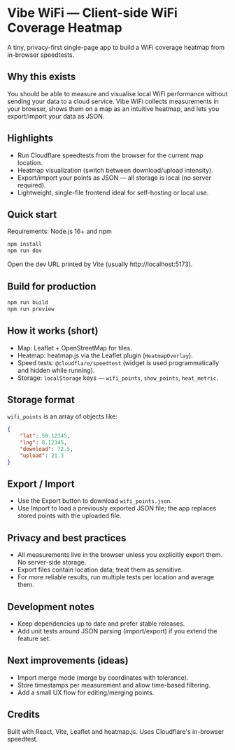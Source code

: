 # Vibe WiFi — Client-side WiFi Coverage Heatmap

A tiny, privacy-first single-page app to build a WiFi coverage heatmap from in-browser speedtests.

Why this exists
----------------
You should be able to measure and visualise local WiFi performance without sending your data to a cloud service. Vibe WiFi collects measurements in your browser, shows them on a map as an intuitive heatmap, and lets you export/import your data as JSON.

Highlights
----------
- Run Cloudflare speedtests from the browser for the current map location.
- Heatmap visualization (switch between download/upload intensity).
- Export/import your points as JSON — all storage is local (no server required).
- Lightweight, single-file frontend ideal for self-hosting or local use.

Quick start
-----------
Requirements: Node.js 16+ and npm

```bash
npm install
npm run dev
```

Open the dev URL printed by Vite (usually http://localhost:5173).

Build for production
--------------------
```bash
npm run build
npm run preview
```

How it works (short)
--------------------
- Map: Leaflet + OpenStreetMap for tiles.
- Heatmap: heatmap.js via the Leaflet plugin (`HeatmapOverlay`).
- Speed tests: `@cloudflare/speedtest` (widget is used programmatically and hidden while running).
- Storage: `localStorage` keys — `wifi_points`, `show_points`, `heat_metric`.

Storage format
--------------
`wifi_points` is an array of objects like:

```json
{
	"lat": 50.12345,
	"lng": 8.12345,
	"download": 72.5,
	"upload": 21.3
}
```

Export / Import
---------------
- Use the Export button to download `wifi_points.json`.
- Use Import to load a previously exported JSON file; the app replaces stored points with the uploaded file.

Privacy and best practices
--------------------------
- All measurements live in the browser unless you explicitly export them. No server-side storage.
- Export files contain location data; treat them as sensitive.
- For more reliable results, run multiple tests per location and average them.

Development notes
-----------------
- Keep dependencies up to date and prefer stable releases.
- Add unit tests around JSON parsing (import/export) if you extend the feature set.

Next improvements (ideas)
------------------------
- Import merge mode (merge by coordinates with tolerance).
- Store timestamps per measurement and allow time-based filtering.
- Add a small UX flow for editing/merging points.

Credits
-------
Built with React, Vite, Leaflet and heatmap.js. Uses Cloudflare's in-browser speedtest.

